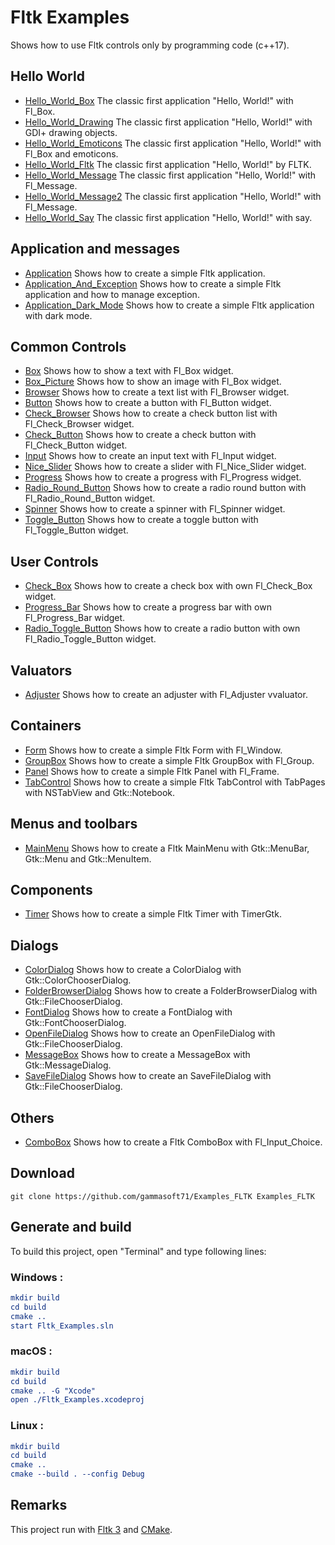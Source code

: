 
# Fltk Examples

Shows how to use Fltk controls only by programming code (c++17).

## Hello World

* [Hello_World_Box](src/Hello_Worlds/Hello_World_Box) The classic first application "Hello, World!" with Fl_Box.
* [Hello_World_Drawing](src/Hello_Worlds/Hello_World_Drawing) The classic first application "Hello, World!" with GDI+ drawing objects.
* [Hello_World_Emoticons](src/Hello_Worlds/Hello_World_Emoticons) The classic first application "Hello, World!" with Fl_Box and emoticons.
* [Hello_World_Fltk](src/Hello_Worlds/Hello_World_Fltk) The classic first application "Hello, World!" by FLTK.
* [Hello_World_Message](src/Hello_Worlds/Hello_World_Message) The classic first application "Hello, World!" with Fl_Message.
* [Hello_World_Message2](src/Hello_Worlds/Hello_World_Message2) The classic first application "Hello, World!" with Fl_Message.
* [Hello_World_Say](src/Hello_Worlds/Hello_World_Say) The classic first application "Hello, World!" with say.

## Application and messages

* [Application](src/Applications/Application) Shows how to create a simple Fltk application.
* [Application_And_Exception](src/Applications/Application_And_Exception) Shows how to create a simple Fltk application and how to manage exception.
* [Application_Dark_Mode](src/Applications/Application_Dark_Mode) Shows how to create a simple Fltk application with dark mode.

## Common Controls

* [Box](src/Common_Controls/Box) Shows how to show a text with Fl_Box widget.
* [Box_Picture](src/Common_Controls/Box_Picture) Shows how to show an image with Fl_Box widget.
* [Browser](src/Common_Controls/Browser) Shows how to create a text list with Fl_Browser widget.
* [Button](src/Common_Controls/Button) Shows how to create a button with Fl_Button widget.
* [Check_Browser](src/Common_Controls/Check_Browser) Shows how to create a check button list with Fl_Check_Browser widget.
* [Check_Button](src/Common_Controls/Check_Button) Shows how to create a check button with Fl_Check_Button widget.
* [Input](src/Common_Controls/Input) Shows how to create an input text with Fl_Input widget.
* [Nice_Slider](src/Common_Controls/Nice_Slider) Shows how to create a slider with Fl_Nice_Slider widget.
* [Progress](src/Common_Controls/Progress) Shows how to create a progress with Fl_Progress widget.
* [Radio_Round_Button](src/Common_Controls/Radio_Round_Button) Shows how to create a radio round button with Fl_Radio_Round_Button widget.
* [Spinner](src/Common_Controls/Spinner) Shows how to create a spinner with Fl_Spinner widget.
* [Toggle_Button](src/Common_Controls/Toggle_Button) Shows how to create a toggle button with Fl_Toggle_Button widget.

## User Controls

* [Check_Box](src/User_Controls/Check_Box) Shows how to create a check box with own Fl_Check_Box widget.
* [Progress_Bar](src/User_Controls/Progress_Bar) Shows how to create a progress bar with own Fl_Progress_Bar widget.
* [Radio_Toggle_Button](src/User_Controls/Radio_Toggle_Button) Shows how to create a radio button with own Fl_Radio_Toggle_Button widget.

## Valuators

* [Adjuster](src/Valuators/Adjuster) Shows how to create an adjuster with Fl_Adjuster vvaluator.

## Containers

* [Form](src/Form) Shows how to create a simple Fltk Form with Fl_Window.
* [GroupBox](src/GroupBox) Shows how to create a simple Fltk GroupBox with Fl_Group.
* [Panel](src/Panel) Shows how to create a simple Fltk Panel with Fl_Frame.
* [TabControl](src/TabControl) Shows how to create a simple Fltk TabControl with TabPages with NSTabView and Gtk::Notebook.

## Menus and toolbars

* [MainMenu](src/MainMenu) Shows how to create a Fltk MainMenu with Gtk::MenuBar, Gtk::Menu and Gtk::MenuItem.

## Components

* [Timer](src/Timer) Shows how to create a simple Fltk Timer with TimerGtk.

## Dialogs

* [ColorDialog](src/ColorDialog) Shows how to create a ColorDialog with Gtk::ColorChooserDialog.
* [FolderBrowserDialog](src/FolderBrowserDialog) Shows how to create a FolderBrowserDialog with Gtk::FileChooserDialog.
* [FontDialog](src/FontDialog) Shows how to create a FontDialog with Gtk::FontChooserDialog.
* [OpenFileDialog](src/OpenFileDialog) Shows how to create an OpenFileDialog with Gtk::FileChooserDialog.
* [MessageBox](src/MessageBox) Shows how to create a MessageBox with Gtk::MessageDialog.
* [SaveFileDialog](src/SaveFileDialog) Shows how to create an SaveFileDialog with Gtk::FileChooserDialog.

## Others

* [ComboBox](src/Others/ComboBox) Shows how to create a Fltk ComboBox with Fl_Input_Choice.

## Download

``` shell
git clone https://github.com/gammasoft71/Examples_FLTK Examples_FLTK
```

## Generate and build

To build this project, open "Terminal" and type following lines:

### Windows :

``` cmake
mkdir build
cd build
cmake .. 
start Fltk_Examples.sln
```

### macOS :

``` cmake
mkdir build
cd build
cmake .. -G "Xcode"
open ./Fltk_Examples.xcodeproj
```


### Linux :

``` cmake
mkdir build
cd build
cmake .. 
cmake --build . --config Debug
```

## Remarks

This project run with [Fltk 3](https://www.Fltk.org) and [CMake](https://cmake.org).
